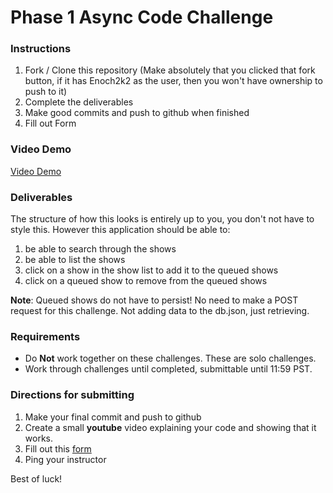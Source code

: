 # Phase 1 Async Code Challenge

### Instructions
1. Fork / Clone this repository (Make absolutely that you clicked that fork button, if it has Enoch2k2 as the user, then you won't have ownership to push to it)
2. Complete the deliverables
3. Make good commits and push to github when finished
4. Fill out Form

### Video Demo
[Video Demo](https://youtu.be/FNaukKZ7rog)

### Deliverables

The structure of how this looks is entirely up to you, you don't not have to style this. However this application should be able to:

1. be able to search through the shows
2. be able to list the shows
3. click on a show in the show list to add it to the queued shows
4. click on a queued show to remove from the queued shows

**Note**: Queued shows do not have to persist! No need to make a POST request for this challenge. Not adding data to the db.json, just retrieving.

### Requirements
* Do **Not** work together on these challenges. These are solo challenges.
* Work through challenges until completed, submittable until 11:59 PST.

### Directions for submitting

1. Make your final commit and push to github
2. Create a small **youtube** video explaining your code and showing that it works.
3. Fill out this [form](https://forms.gle/ueto431kq6dB7ySH7)
4. Ping your instructor

Best of luck!
